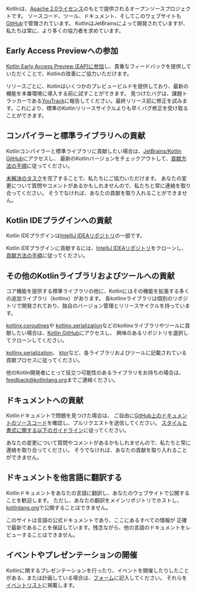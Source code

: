 [//]: # (title: 貢献)

Kotlinは、[Apache 2.0ライセンス](https://github.com/JetBrains/kotlin/blob/master/license/LICENSE.txt)のもとで提供されるオープンソースプロジェクトです。
ソースコード、ツール、ドキュメント、そしてこのウェブサイトも[GitHub](https://github.com/jetbrains/kotlin)で管理されています。
KotlinはJetBrainsによって開発されていますが、私たちは常に、より多くの協力者を求めています。

## Early Access Previewへの参加

[Kotlin Early Access Preview (EAP)に参加](eap.md)し、貴重なフィードバックを提供していただくことで、Kotlinの改善にご協力いただけます。
 
リリースごとに、Kotlinはいくつかのプレビュービルドを提供しており、最新の機能を本番環境に導入する前に試すことができます。
見つけたバグは、課題トラッカーである[YouTrack](https://kotl.in/issue)に報告してください。最終リリース前に修正を試みます。これにより、標準のKotlinリリースサイクルよりも早くバグ修正を受け取ることができます。

## コンパイラーと標準ライブラリへの貢献

Kotlinコンパイラーと標準ライブラリに貢献したい場合は、[JetBrains/Kotlin GitHub](https://github.com/jetbrains/kotlin)にアクセスし、
最新のKotlinバージョンをチェックアウトして、[貢献方法の手順](https://github.com/JetBrains/kotlin/blob/master/docs/contributing.md)に従ってください。

[未解決のタスク](https://youtrack.jetbrains.com/issues/KT?q=tag:%20%7BUp%20For%20Grabs%7D%20and%20State:%20Open)を完了することで、私たちにご協力いただけます。
あなたの変更について質問やコメントがあるかもしれませんので、私たちと常に連絡を取り合ってください。
そうでなければ、あなたの貢献を取り入れることができません。

## Kotlin IDEプラグインへの貢献

Kotlin IDEプラグインは[IntelliJ IDEAリポジトリ](https://github.com/JetBrains/intellij-community/tree/master/plugins/kotlin)の一部です。

Kotlin IDEプラグインに貢献するには、[IntelliJ IDEAリポジトリ](https://github.com/JetBrains/intellij-community/)をクローンし、
[貢献方法の手順](https://github.com/JetBrains/intellij-community/blob/master/plugins/kotlin/CONTRIBUTING.md)に従ってください。

## その他のKotlinライブラリおよびツールへの貢献

コア機能を提供する標準ライブラリの他に、Kotlinにはその機能を拡張する多くの追加ライブラリ（kotlinx）があります。
各kotlinxライブラリは個別のリポジトリで開発されており、独自のバージョン管理とリリースサイクルを持っています。

[kotlinx.coroutines](https://github.com/Kotlin/kotlinx.coroutines)や
[kotlinx.serialization](https://github.com/Kotlin/kotlinx.serialization)などのkotlinxライブラリやツールに貢献したい場合は、[Kotlin GitHub](https://github.com/Kotlin)にアクセスし、
興味のあるリポジトリを選択してクローンしてください。

[kotlinx.serialization](https://github.com/Kotlin/kotlinx.serialization/blob/master/CONTRIBUTING.md)、
[ktor](https://github.com/ktorio/ktor/blob/master/CONTRIBUTING.md)など、各ライブラリおよびツールに記載されている貢献プロセスに従ってください。

他のKotlin開発者にとって役立つ可能性のあるライブラリをお持ちの場合は、<feedback@kotlinlang.org>までご連絡ください。

## ドキュメントへの貢献

Kotlinドキュメントで問題を見つけた場合は、
ご自由に[GitHub上のドキュメントのソースコード](https://github.com/JetBrains/kotlin-web-site/tree/master/docs/topics)を確認し、プルリクエストを送信してください。
[スタイルと書式に関する以下のガイドライン](https://docs.google.com/document/d/1mUuxK4xwzs3jtDGoJ5_zwYLaSEl13g_SuhODdFuh2Dc/edit?usp=sharing)に従ってください。

あなたの変更について質問やコメントがあるかもしれませんので、私たちと常に連絡を取り合ってください。
そうでなければ、あなたの貢献を取り入れることができません。

## ドキュメントを他言語に翻訳する

Kotlinドキュメントをあなたの言語に翻訳し、あなたのウェブサイトで公開することを歓迎します。
ただし、あなたの翻訳をメインリポジトリでホストし、[kotlinlang.org](https://kotlinlang.org/)で公開することはできません。

このサイトは言語の公式ドキュメントであり、ここにあるすべての情報が
正確で最新であることを保証しています。残念ながら、他の言語のドキュメントをレビューすることはできません。

## イベントやプレゼンテーションの開催

Kotlinに関するプレゼンテーションを行ったり、イベントを開催したりしたことがある、または計画している場合は、[フォーム](https://surveys.jetbrains.com/s3/Submit-a-Kotlin-Talk)に記入してください。
それらを[イベントリスト](https://kotlinlang.org/docs/events.html)に掲載します。
